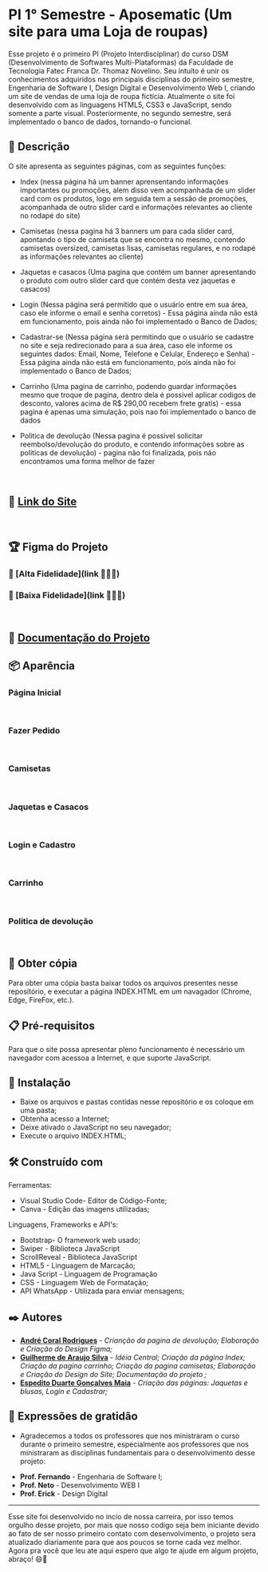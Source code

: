 # PI 1° Semestre - Aposematic (Um site para uma Loja de roupas)

Esse projeto é o primeiro PI (Projeto Interdisciplinar) do curso DSM (Desenvolvimento de Softwares Multi-Plataformas) da Faculdade de Tecnologia Fatec Franca Dr. Thomaz Novelino. Seu intuito é unir os conhecimentos adquiridos nas principais disciplinas do primeiro semestre, Engenharia de Software I, Design Digital e Desenvolvimento Web I, criando um site de vendas de uma loja de roupa  fictícia.  Atualmente o site foi desenvolvido com as linguagens HTML5, CSS3 e JavaScript, sendo somente a parte visual. Posteriormente, no segundo semestre, será implementado o banco de dados, tornando-o funcional.

## 📄 Descrição

O site apresenta as seguintes páginas, com as seguintes funções:
* Index (nessa página há um banner aprensentando informações importantes ou promoções, alem disso vem acompanhada de um slider card com os produtos, logo em seguida tem a sessão de promoções, acompanhada de outro slider card e informações relevantes ao cliente no rodapé do site)
* Camisetas (nessa pagina há 3 banners um para cada slider card, apontando o tipo de camiseta que se encontra no mesmo,  contendo camisetas oversized, camisetas lisas, camisetas regulares, e no rodapé as informações relevantes ao cliente)
* Jaquetas e casacos (Uma pagina que contém um banner apresentando o produto com outro slider card que contém desta vez jaquetas e casacos)
* Login (Nessa página será permitido que o usuário entre em sua área, caso ele informe o email e senha corretos) - Essa página ainda não está em funcionamento, pois ainda não foi implementado o Banco de Dados;
* Cadastrar-se (Nessa página será permitindo que o usuário se cadastre no site e seja redirecionado para a sua área, caso ele informe os seguintes dados: Email, Nome, Telefone e Celular, Endereço  e Senha) - Essa página ainda não está em  funcionamento, pois ainda não foi implementado o Banco de Dados;
* Carrinho (Uma pagina de carrinho, podendo guardar informações mesmo que troque de pagina, dentro dela é possivel aplicar codigos de desconto,  valores acima de R$ 290,00 recebem frete gratis) -  essa pagina é apenas uma simulação, pois nao foi implementado o banco de dados

* Politica de devolução (Nessa pagina é possivel solicitar reembolso/devolução do produto, e contendo informações sobre as politicas de devolução) - pagina não foi finalizada, pois não encontramos uma forma melhor de fazer
<br>

## 🚀 [Link do Site](https://input-name-guilherme-araujo.github.io/Pi-1-semestre---DSM/)
<br>


## 🏆 Figma do Projeto
### 🥇 [Alta Fidelidade](link 👷🚧👷)
### 🥈 [Baixa Fidelidade](link 👷🚧👷)

<br>

## 📒 [Documentação do Projeto](https://drive.google.com/uc?export=download&id=1FC71i78M9NFkgWtkieoKBNCmsUZV-d8I)

## 📦 Aparência

### Página Inicial

<img src="">
<img src="">
<img src="">
<img src="">
<img src="">

### Fazer Pedido

<img src="">
<img src="">
<img src="">
<img src="">
<img src="">

### Camisetas

<img src="">
<img src="">
<img src="">
<img src="">
<img src="">

### Jaquetas e Casacos

<img src="">
<img src="">
<img src="">
<img src="">
<img src="">

###  Login e Cadastro

<img src="">
<img src="">
<img src="">
<img src="">
<img src="">

### Carrinho

<img src="">
<img src="">
<img src="">
<img src="">
<img src="">

### Politica de devolução 

<img src="">
<img src="">
<img src="">
<img src="">
<img src="">


## 📃 Obter cópia

Para obter uma cópia basta baixar todos os arquivos presentes nesse repositório, e executar a página INDEX.HTML em um navagador (Chrome, Edge, FireFox, etc.).


## 📋 Pré-requisitos

Para que o site possa apresentar pleno funcionamento é necessário um navegador com acessoa a Internet, e que suporte JavaScript.

## 🔧 Instalação

* Baixe os arquivos e pastas contidas nesse repositório e os coloque em uma pasta;
* Obtenha acesso a Internet;
* Deixe ativado o JavaScript no seu navegador;
* Execute o arquivo INDEX.HTML;


## 🛠️ Construído com

Ferramentas:
* Visual Studio Code- Editor de Código-Fonte;
* Canva - Edição das imagens utilizadas;

Linguagens, Frameworks e API's:
* Bootstrap- O framework web usado;
* Swiper - Biblioteca JavaScript
* ScrollReveal - Biblioteca JavaScript
* HTML5 - Linguagem de Marcação;
* Java Script - Linguagem de Programação
* CSS - Linguagem Web de Formatação;
* API WhatsApp - Utilizada para enviar mensagens; 


## ✒️ Autores
* **[André Coral Rodrigues](https://github.com/o0darkness0o)** - *Crianção da pagina de devolução;  Elaboração e Criação do Design Figma;*
* **[Guilherme de Araujo Silva](https://github.com/input-name-Guilherme-araujo)** - *Idéia Central; Criação da página Index; Criação da pagina carrinho; Criação da pagina camisetas; Elaboração e Criação do Design do Site; Documentação do projeto ;*
* **[Espedito Duarte Gonçalves Maia](link_github)** - *Criação das páginas: Jaquetas e blusas, Login e Cadastrar;*



## 🎁 Expressões de gratidão

* Agradecemos a todos os professores que nos ministraram o curso durante o primeiro semestre, especialmente aos professores que nos ministraram as disciplinas fundamentais para o desenvolvimento desse projeto: 
- **Prof. Fernando** - Engenharia de Software I;
- **Prof. Neto** - Desenvolvimento WEB I
- **Prof. Erick** - Design Digital 

---
Esse site foi desenvolvido no incío de nossa carreira, por isso temos orgulho desse projeto, por mais que nosso codigo seja bem iniciante devido ao fato de ser nosso primeiro contato com desenvolvimento, o projeto sera atualizado diariamente para que aos poucos se torne cada vez melhor.
Agora pra você que leu ate aqui espero que algo te ajude em algum projeto, abraço! 😄🤙
